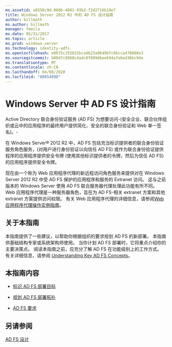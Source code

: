 ```yaml
---
ms.assetid: a8558c9d-0606-4881-93b2-f2d2716b18e7
title: Windows Server 2012 R2 中的 AD FS 设计指南
author: billmath
ms.author: billmath
manager: femila
ms.date: 05/31/2017
ms.topic: article
ms.prod: windows-server
ms.technology: identity-adfs
ms.openlocfilehash: e8675c255032bca4623a9649bfc0bcca478008e3
ms.sourcegitcommit: b00d7c8968c4adc8f699dbee694afe6ed36bc9de
ms.translationtype: MT
ms.contentlocale: zh-CN
ms.lasthandoff: 04/08/2020
ms.locfileid: "80854890"
---
```

# <a name="ad-fs-design-guide-in-windows-server"></a>Windows Server 中 AD FS 设计指南 

Active Directory 联合身份验证服务 \(AD FS\) 为想要访问\-\(安全企业、联合伙伴组织或云中的应用程序的最终用户提供简化、安全的联合身份验证和 Web 单一签名\)。\-  
  
在 Windows Server&reg; 2012 R2 中，AD FS 包括充当标识提供者的联合身份验证服务角色服务，\(对用户进行身份验证以向信任 AD FS\) 或作为联合身份验证提供程序的应用程序提供安全令牌 \(使用其他标识提供者的令牌，然后为信任 AD FS\)的应用程序提供安全令牌。  
  
现在由一个称为 Web 应用程序代理的新远程访问角色服务来提供对在 Windows Server 2012 R2 中受 AD FS 保护的应用程序和服务的 Extranet 访问。 这与之前版本的 Windows Server 使用 AD FS 联合服务器代理处理此功能有所不同。 Web 应用程序代理是一种服务器角色，旨在为 AD FS\-相关 extranet 方案和其他 extranet 方案提供访问权限。 有关 Web 应用程序代理的详细信息，请参阅[Web 应用程序代理操作实例指南](https://technet.microsoft.com/library/dn280944.aspx)。  
  
## <a name="about-this-guide"></a>关于本指南  
本指南提供了一些建议，以帮助你根据组织的要求规划 AD FS 的新部署。 本指南供基础结构专家或系统架构师使用。 当你计划 AD FS 部署时，它将重点介绍你的主要决策点。 阅读本指南之前，应充分了解 AD FS 在功能级别上的工作方式。 有关详细信息，请参阅 [Understanding Key AD FS Concepts](../../ad-fs/technical-reference/Understanding-Key-AD-FS-Concepts.md)。  
  
## <a name="in-this-guide"></a>本指南内容  
  
-   [标识 AD FS 部署目标](Identify-Your-AD-FS-Deployment-Goals.md)  
  
-   [规划 AD FS 部署拓扑](Plan-Your-AD-FS-Deployment-Topology.md)  
  
-   [AD FS 要求](AD-FS-Requirements.md)  
  
  
## <a name="see-also"></a>另请参阅  
[AD FS 设计](../../ad-fs/AD-FS-Design.md)  
  

